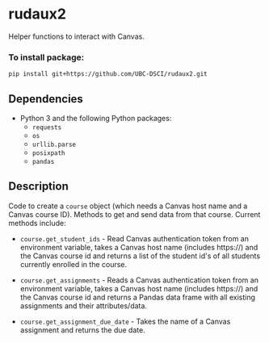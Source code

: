 # rudaux2

Helper functions to interact with Canvas.

### To install package:
```
pip install git+https://github.com/UBC-DSCI/rudaux2.git
```

## Dependencies
- Python 3 and the following Python packages:
  - `requests`
  - `os`
  - `urllib.parse`
  - `posixpath`
  - `pandas`

## Description

Code to create a `course` object (which needs a Canvas host name and a Canvas course ID). Methods to get and send data from that course. Current methods include:

- `course.get_student_ids` - Read Canvas authentication token from an environment variable, takes a Canvas host name (includes https://) and the Canvas course id and returns a list of the student id's of all students currently enrolled in the course.

- `course.get_assignments` - Reads a Canvas authentication token from an environment variable, takes a Canvas host name (includes https://) and the Canvas course id and returns a Pandas data frame with all existing assignments and their attributes/data.

- `course.get_assignment_due_date` - Takes the name of a Canvas assignment and returns the due date.